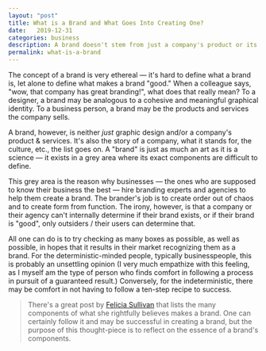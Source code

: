 ```yaml
---
layout: "post"
title: What is a Brand and What Goes Into Creating One?
date:   2019-12-31
categories: business
description: A brand doesn't stem from just a company's product or its design. On the contrary, a company's product and design are just expressions of a company's "brand." In this post we'll explore what makes a brand, a brand.
permalink: what-is-a-brand
---
```


The concept of a brand is very ethereal — it's hard to define what a brand is, let alone to define what makes a brand "good." When a colleague says, "wow, that company has great branding!", what does that really mean? To a designer, a brand may be analogous to a cohesive and meaningful graphical identity. To a business person, a brand may be the products and services the company sells.

A brand, however, is neither _just_ graphic design and/or a company's product & services. It's also the story of a company, what it stands for, the culture, etc., the list goes on. A "brand" is just as much an art as it is a science — it exists in a grey area where its exact components are difficult to define.

This grey area is the reason why businesses — the ones who are supposed to know their business the best — hire branding experts and agencies to help them create a brand. The brander's job is to create order out of chaos and to create form from function. The irony, however, is that a company or their agency can't internally determine if their brand exists, or if their brand is "good", only outsiders / their users can determine that.

All one can do is to try checking as many boxes as possible, as well as possible, in hopes that it results in their market recognizing them as a brand. For the deterministic-minded people, typically businesspeople, this is probably an unsettling opinion (I very much empathize with this feeling, as I myself am the type of person who finds comfort in following a process in pursuit of a guaranteed result.) Conversely, for the indeterministic, there may be comfort in not having to follow a ten-step recipe to success.

> There's a great post by [Felicia Sullivan](https://medium.com/s/how-to-build-a-brand/lets-talk-about-how-to-build-a-brand-543b2dfbc4f5) that lists the many components of what she rightfully believes makes a brand. One can certainly follow it and may be successful in creating a brand, but the purpose of this thought-piece is to reflect on the essence of a brand's components.
